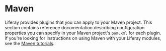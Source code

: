 # Maven [](id=maven)

Liferay provides plugins that you can apply to your Maven project. This section
contains reference documentation describing configuration properties you can
specify in your Maven project's `pom.xml` for each plugin. If you're looking for
instructions on using Maven with your Liferay modules, see the
[Maven tutorials](/develop/tutorials/-/knowledge_base/7-0/maven). 
